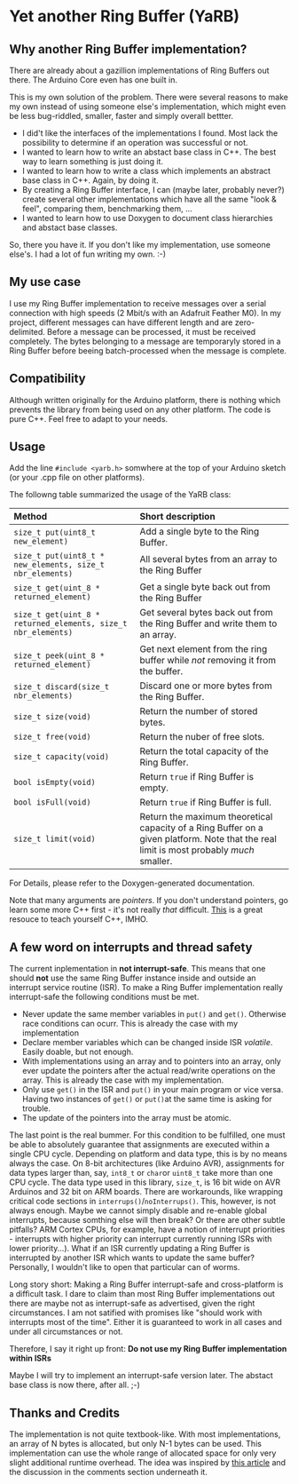 # Yet another Ring Buffer (YaRB)

## Why another Ring Buffer implementation?

There are already about a gazillion implementations of Ring Buffers out there. The Arduino Core even has one built in.

This is my own solution of the problem. There were several reasons to make my own instead of using someone else's implementation, which might even be less bug-riddled, smaller, faster and simply overall bettter.

 - I did't like the interfaces of the implementations I found. Most lack the possibility to determine if an operation was successful or not.
 - I wanted to learn how to write an abstact base class in C++. The best way to learn something is just doing it.
 - I wanted to learn how to write a class which implements an abstract base class in C++. Again, by doing it.
 - By creating a Ring Buffer interface, I can (maybe later, probably never?) create several other implementations which have all the same "look & feel", comparing them, benchmarking them, ...
 - I wanted to learn how to use Doxygen to document class hierarchies and abstact base classes.

So, there you have it. If you don't like my implementation, use someone else's. I had a lot of fun writing my own. :-)

## My use case

I use my Ring Buffer implementation to receive messages over a serial connection with high speeds (2 Mbit/s with an Adafruit Feather M0). In my project, different messages can have different length and are zero-delimited. Before a message can be processed, it must be received completely. The bytes belonging to a message are temporaryly stored in a Ring Buffer before beeing batch-processed when the message is complete.

## Compatibility

Although written originally for the Arduino platform, there is nothing which prevents the library from being used on any other platform. The code is pure C++. Feel free to adapt to your needs.

## Usage

Add the line `#include <yarb.h>` somwhere at the top of your Arduino sketch (or your .cpp file on other platforms).

The followng table summarized the usage of the YaRB class:


|Method | Short description |
| :---- | :---------------- |
| `size_t put(uint8_t new_element)` | Add a single byte to the Ring Buffer. |
| `size_t put(uint8_t * new_elements, size_t nbr_elements)` | All several bytes from an array to the Ring Buffer |
| `size_t get(uint_8 * returned_element)` | Get a single byte back out from the Ring Buffer |
| `size_t get(uint_8 * returned_elements, size_t nbr_elements)` | Get several bytes back out from the Ring Buffer and write them to an array. |
| `size_t peek(uint_8 * returned_element)` | Get next element from the ring buffer while *not* removing it from the buffer. |
| `size_t discard(size_t nbr_elements)`| Discard one or more bytes from the Ring Buffer. |
| `size_t size(void)` | Return the number of stored bytes. |
| `size_t free(void)` | Return the nuber of free slots. |
| `size_t capacity(void)` | Return the total capacity of the Ring Buffer. |
| `bool isEmpty(void)` | Return `true` if Ring Buffer is empty. |
| `bool isFull(void)` | Return `true` if Ring Buffer is full. |
| `size_t limit(void)` | Return the maximum theoretical capacity of a Ring Buffer on a given platform. Note that the real limit is most probably *much* smaller. |

For Details, please refer to the Doxygen-generated documentation.

Note that many arguments are *pointers*. If you don't understand pointers, go learn some more C++ first - it's not really *that* difficult. [This](https://www.learncpp.com/) is a great resouce to teach yourself C++, IMHO. 

## A few word on interrupts and thread safety

The current inplementation in **not interrupt-safe**. This means that one should **not** use the same Ring Buffer instance inside and outside an interrupt service routine (ISR). To make a Ring Buffer implementation really interrupt-safe the following conditions must be met.

 - Never update the same member variables in `put()` and `get()`. Otherwise race conditions can ocurr. This is already the case with my implementation
 - Declare member variables which can be changed inside ISR *volatile*. Easily doable, but not enough.
 - With implementations using an array and to pointers into an array, only ever update the pointers after the actual read/write operations on the array. This is already the case with my implementation.
 - Only use `get()` in the ISR and `put()` in your main program or vice versa. Having two instances of `get()` or `put()`at the same time is asking for trouble.
 - The update of the pointers into the array must be atomic.

The last point is the real bummer. For this condition to be fulfilled, one must be able to absolutely guarantee that assignments are executed within a single CPU cycle. Depending on platform and data type, this is by no means always the case. On 8-bit architectures (like Arduino AVR), assignments for data types larger than, say, `int8_t` or `char`or `uint8_t` take more than one CPU cycle. The data type used in this library, `size_t`, is 16 bit wide on AVR Arduinos and 32 bit on ARM boards. There are workarounds, like wrapping critical code sections in `interrups()`/`noInterrups()`. This, however, is not always enough. Maybe we cannot simply disable and re-enable global interrupts, because somthing else will then break? Or there are other subtle pitfalls? ARM Cortex CPUs, for example, have a notion of interrupt priorities - interrupts with higher priority can interrupt currently running ISRs with lower priority...). What if an ISR currently updating a Ring Buffer is interrupted by another ISR which wants to update the same buffer? Personally, I wouldn't like to open that particular can of worms.

Long story short: Making a Ring Buffer interrupt-safe and cross-platform is a difficult task. I dare to claim than most Ring Buffer implementations out there are maybe not as interrupt-safe as advertised, given the right circumstances. I am not satified with promises like "should work with interrupts most of the time". Either it is guaranteed to work in all cases and under all circumstances or not.

Therefore, I say it right up front: **Do not use my Ring Buffer implementation within ISRs**

Maybe I will try to implement an interrupt-safe version later. The abstact base class is now there, after all. ;-)

## Thanks and Credits

The implementation is not quite textbook-like. With most implementations, an array of N bytes is allocated, but only N-1 bytes can be used. This implementation can use the whole range of allocated space for only very slight additional runtime overhead. The idea was inspired by [this article](https://www.snellman.net/blog/archive/2016-12-13-ring-buffers/) and the discussion in the comments section underneath it.